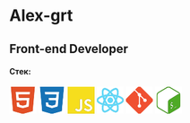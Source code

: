 # Alex-grt
## Front-end Developer

#### Стек:
<p>  
  <img src="https://raw.githubusercontent.com/alex-grt/alex-grt/main/html5-E34F26-05.svg" height="48" alt="HTML5">
  <img src="https://raw.githubusercontent.com/alex-grt/alex-grt/main/css3-1572B6-05.svg" height="48" alt="CSS3">
  <img src="https://raw.githubusercontent.com/alex-grt/alex-grt/main/javascript-F7DF1E-02.svg" height="48" alt="JavaScript">
  <img src="https://raw.githubusercontent.com/alex-grt/alex-grt/main/react-61DAFB-05.svg" height="48" alt="React">
  <img src="https://raw.githubusercontent.com/alex-grt/alex-grt/main/git-F05032-05.svg" height="48" alt="Git">
  <img src="https://raw.githubusercontent.com/alex-grt/alex-grt/main/gnubash-4EAA25-02.svg" height="48" alt="GNU Bash">
</p>
